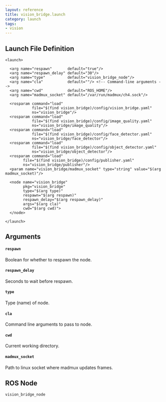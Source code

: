 ```yaml
---
layout: reference
title: vision_bridge.launch
category: launch
tags: 
- vision
---
```


## Launch File Definition
```
<launch>

  <arg name="respawn"		default="true"/>
  <arg name="respawn_delay" default="30"/>
  <arg name="type" 			default="vision_bridge_node"/>
  <arg name="cla" 			default=""/> <!-- Command-line arguments -->
  <arg name="cwd" 			default="ROS_HOME"/>
  <arg name="madmux_socket" default="/var/run/madmux/ch4.sock"/>

  <rosparam command="load"
  			file="$(find vision_bridge)/config/vision_bridge.yaml"
  			ns="vision_bridge"/>
  <rosparam command="load"
  			file="$(find vision_bridge)/config/image_quality.yaml"
  			ns="vision_bridge/image_quality"/>
  <rosparam command="load"
  			file="$(find vision_bridge)/config/face_detector.yaml"
  			ns="vision_bridge/face_detector"/>
  <rosparam command="load"
  			file="$(find vision_bridge)/config/object_detector.yaml"
  			ns="vision_bridge/object_detector"/>
  <rosparam command="load"
        file="$(find vision_bridge)/config/publisher.yaml"
        ns="vision_bridge/publisher"/>
  <param name="vision_bridge/madmux_socket" type="string" value="$(arg madmux_socket)"/>

  <node name="vision_bridge"
  		pkg="vision_bridge"
  		type="$(arg type)"
  		respawn="$(arg respawn)"
  		respawn_delay="$(arg respawn_delay)"
  		args="$(arg cla)"
  		cwd="$(arg cwd)">
  </node>

</launch>
```

## Arguments
#### `respawn`
Boolean for whether to respawn the node.  

#### `respawn_delay`
Seconds to wait before respawn.  

#### `type`
Type (name) of node.  

#### `cla`
Command line arguments to pass to node.  

#### `cwd`
Current working directory.  

#### `madmux_socket`
Path to linux socket where madmux updates frames.  


## ROS Node
``vision_bridge_node``  
